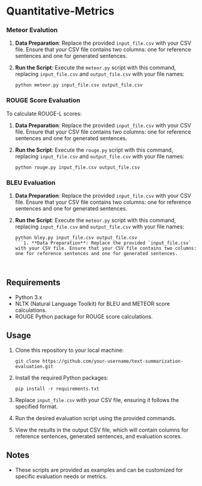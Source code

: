# Quantitative-Metrics

### Meteor Evalution 
 
1. **Data Preparation**: Replace the provided `input_file.csv` with your CSV file. Ensure that your CSV file contains two columns: one for reference sentences and one for generated sentences.

2. **Run the Script**: Execute the `meteor.py` script with this command, replacing `input_file.csv` and `output_file.csv` with your file names:

    ```shell
    python meteor.py input_file.csv output_file.csv
    ```



### ROUGE Score Evaluation

To calculate ROUGE-L scores:

1. **Data Preparation**: Replace the provided `input_file.csv` with your CSV file. Ensure that your CSV file contains two columns: one for reference sentences and one for generated sentences.

2. **Run the Script**: Execute the `rouge.py` script with this command, replacing `input_file.csv` and `output_file.csv` with your file names:

    ```shell
    python rouge.py input_file.csv output_file.csv
    ```

### BLEU Evaluation 

1. **Data Preparation**: Replace the provided `input_file.csv` with your CSV file. Ensure that your CSV file contains two columns: one for reference sentences and one for generated sentences.

2. **Run the Script**: Execute the `meteor.py` script with this command, replacing `input_file.csv` and `output_file.csv` with your file names:

    ```shell
    python bley.py input_file.csv output_file.csv
    ```1. **Data Preparation**: Replace the provided `input_file.csv` with your CSV file. Ensure that your CSV file contains two columns: one for reference sentences and one for generated sentences.

    

## Requirements

- Python 3.x
- NLTK (Natural Language Toolkit) for BLEU and METEOR score calculations.
- ROUGE Python package for ROUGE score calculations.

## Usage

1. Clone this repository to your local machine:

    ```shell
    git clone https://github.com/your-username/text-summarization-evaluation.git
    ```

2. Install the required Python packages:

    ```shell
    pip install -r requirements.txt
    ```

3. Replace `input_file.csv` with your CSV file, ensuring it follows the specified format.

4. Run the desired evaluation script using the provided commands.

5. View the results in the output CSV file, which will contain columns for reference sentences, generated sentences, and evaluation scores.

## Notes

- These scripts are provided as examples and can be customized for specific evaluation needs or metrics.

